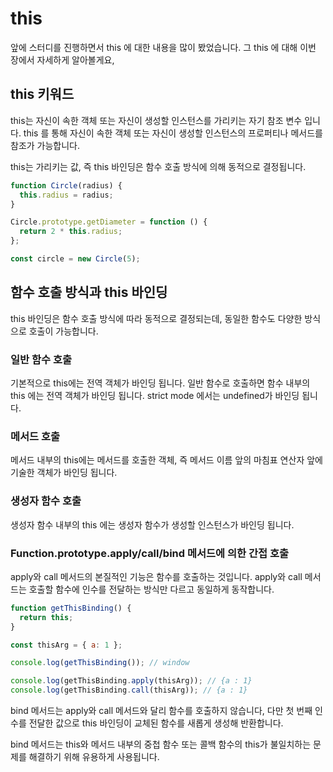 # this

앞에 스터디를 진행하면서 this 에 대한 내용을 많이 봤었습니다. 그 this 에 대해 이번 장에서 자세하게 알아볼게요,

## this 키워드

this는 자신이 속한 객체 또는 자신이 생성할 인스턴스를 가리키는 자기 참조 변수 입니다. this 를 통해 자신이 속한 객체 또는 자신이 생성할 인스턴스의 프로퍼티나 메서드를 참조가 가능합니다.

this는 가리키는 값, 즉 this 바인딩은 함수 호출 방식에 의해 동적으로 결정됩니다.

```js
function Circle(radius) {
  this.radius = radius;
}

Circle.prototype.getDiameter = function () {
  return 2 * this.radius;
};

const circle = new Circle(5);
```

## 함수 호출 방식과 this 바인딩

this 바인딩은 함수 호출 방식에 따라 동적으로 결정되는데, 동일한 함수도 다양한 방식으로 호출이 가능합니다.

### 일반 함수 호출

기본적으로 this에는 전역 객체가 바인딩 됩니다.
일반 함수로 호출하면 함수 내부의 this 에는 전역 객체가 바인딩 됩니다. strict mode 에서는 undefined가 바인딩 됩니다.

### 메서드 호출

메서드 내부의 this에는 메서드를 호출한 객체, 즉 메서드 이름 앞의 마침표 연산자 앞에 기술한 객체가 바인딩 됩니다.

### 생성자 함수 호출

생성자 함수 내부의 this 에는 생성자 함수가 생성할 인스턴스가 바인딩 됩니다.

### Function.prototype.apply/call/bind 메서드에 의한 간접 호출

apply와 call 메서드의 본질적인 기능은 함수를 호출하는 것입니다.
apply와 call 메서드는 호출할 함수에 인수를 전달하는 방식만 다르고 동일하게 동작합니다.

```js
function getThisBinding() {
  return this;
}

const thisArg = { a: 1 };

console.log(getThisBinding()); // window

console.log(getThisBinding.apply(thisArg)); // {a : 1}
console.log(getThisBinding.call(thisArg)); // {a : 1}
```

bind 메서드는 apply와 call 메서드와 달리 함수를 호출하지 않습니다, 다만 첫 번째 인수를 전달한 값으로 this 바인딩이 교체된 함수를 새롭게 생성해 반환합니다.

bind 메서드는 this와 메서드 내부의 중첩 함수 또는 콜백 함수의 this가 불일치하는 문제를 해결하기 위해 유용하게 사용됩니다.
